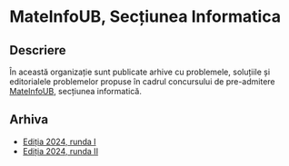 # MateInfoUB, Secțiunea Informatica

## Descriere

În această organizație sunt publicate arhive cu problemele, soluțiile și editorialele problemelor propuse în cadrul concursului de pre-admitere [MateInfoUB](https://fmi.unibuc.ro/concursul-mateinfoub/), secțiunea informatică.

## Arhiva

* [Ediția 2024, runda I](https://github.com/MateInfo-UB/MateInfoUB-2024-Informatica-Runda-I)
* [Ediția 2024, runda II](https://github.com/MateInfo-UB/MateInfoUB-2024-Informatica-Runda-II)
